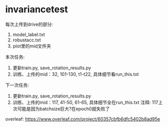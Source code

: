 # invariancetest

每次上传到drive的部分:
1. model_label.txt
2. robustacc.txt
3. plot里的mid文件夹

本次任务:
1. 更新train.py, save_rotation_results.py
2. 训练、上传的mid：32, 101-130, t1-t22, 具体细节看run_this.txt

下一次任务:
1. 更新train.py, save_rotation_results.py
2. 训练、上传的mid：117, 41-50, 61-65, 具体细节全在run_this.txt
注释: 117上次可能是因为batchsize巨大?在epoch0就失败了



overleaf:
https://www.overleaf.com/project/60357cbfb6dfc5402b8ad95e
